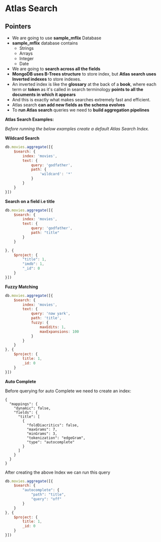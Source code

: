 # Atlas Search

## Pointers
- We are going to use **sample_mflix** Database
- **sample_mflix** database contains
  - Strings
  - Arrays
  - Integer
  -  Date
- We are going to **search across all the fields**
- **MongoDB uses B-Trees structure** to store index, but **Atlas search uses Inverted indexes** to store indexes.
-  An inverted index is like the **glossary** at the back of a **book**, where each term or **token** as it's called in search terminology **points to all the documents in which it appears**
-  And this is exactly what makes searches extremely fast and efficient.
-  Atlas search **can add new fields as the schema evolves**
-  To **run Atlas search** queries we need to **build aggregation pipelines**

**Atlas Search Examples:**

*Before running the below examples create a default Atlas Search Index.*

**Wildcard Search**
```javascript
db.movies.aggregate([{
    $search: {
        index: 'movies',
        text: {
            query: 'godfather',
            path: {
                'wildcard': '*'
            }
        }
    }
}])
```
**Search on a field i.e title**
```javascript
db.movies.aggregate([{
    $search: {
        index: 'movies',
        text: {
            query: 'godfather',
            path: "title"
        }
    }

}, {
    $project: {
        "title": 1,
        "imdb": 1,
        "_id": 0
    }
}])
```

**Fuzzy Matching**
```javascript
db.movies.aggregate([{
    $search: {
        index: 'movies',
        text: {
            query: 'naw yark',
            path: 'title',
            fuzzy: {
                maxEdits: 1,
                maxExpansions: 100
            }
        }
    }
}, {
    $project: {
        title: 1,
        _id: 0
    }
}])
```
**Auto Complete**

Before querying for auto Complete we need to create an index:
```
{
  "mappings": {
    "dynamic": false,
    "fields": {
      "title": [
        {
          "foldDiacritics": false,
          "maxGrams": 7,
          "minGrams": 3,
          "tokenization": "edgeGram",
          "type": "autocomplete"
        }
      ]
    }
  }
}
```

After creating the above Index we can run this query


```javascript
db.movies.aggregate([{
    $search: {
        "autocomplete": {
            "path": "title",
            "query": "off"
        }
    }
}, {
    $project: {
        title: 1,
        _id: 0
    }
}])
```
